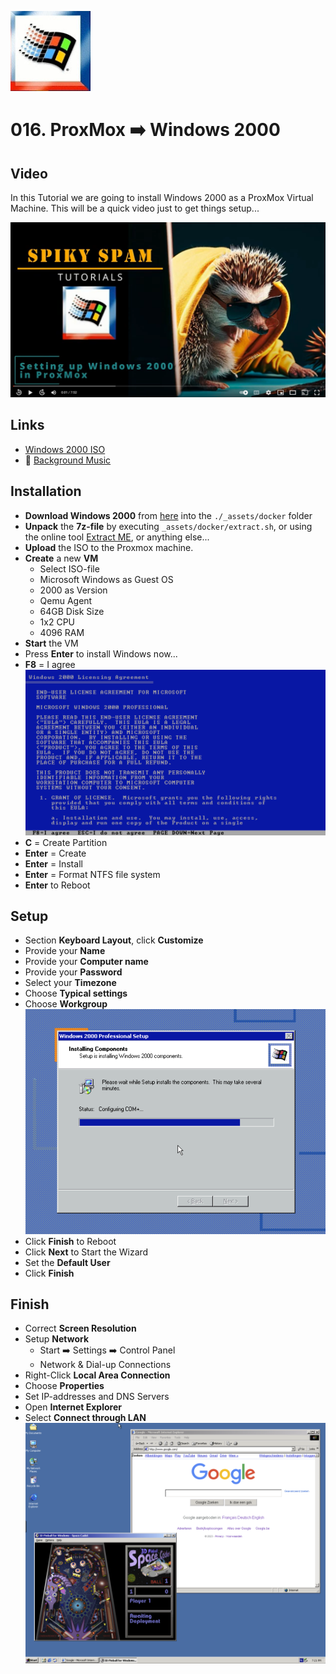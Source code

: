 ![Windows 2000](_assets/images/win2000.png)
# 016. ProxMox ➡️ Windows 2000

## Video

In this Tutorial we are going to install Windows 2000 as a ProxMox Virtual Machine.
This will be a quick video just to get things setup...

[![Video](_assets/images/win2000-video.png)](https://youtu.be/-0vXqMQUN8w)

## Links

- [Windows 2000 ISO](https://winworldpc.com/product/windows-nt-2000/final)
- 🎺 [Background Music](https://freesound.org/people/Migfus20/sounds/683262/)

## Installation

- **Download Windows 2000** from [here](https://winworldpc.com/download/4137770d-e828-11e7-a562-fa163e9022f0/from/c3ae6ee2-8099-713d-3411-c3a6e280947e) into the `./_assets/docker` folder
- **Unpack** the **7z-file** by executing `_assets/docker/extract.sh`, or using the online tool [Extract ME](https://extract.me/), or anything else... 
- **Upload** the ISO to the Proxmox machine.
- **Create** a new **VM** 
  - Select ISO-file
  - Microsoft Windows as Guest OS
  - 2000 as Version
  - Qemu Agent
  - 64GB Disk Size
  - 1x2 CPU
  - 4096 RAM
- **Start** the VM
- Press **Enter** to install Windows now...
- **F8** = I agree
  ![Win2000 Install 01](_assets/images/win2000-install-01.png)
- **C** = Create Partition
- **Enter** = Create
- **Enter** = Install
- **Enter** = Format NTFS file system
- **Enter** to Reboot

## Setup

- Section **Keyboard Layout**, click **Customize**
- Provide your **Name**
- Provide your **Computer name**
- Provide your **Password**
- Select your **Timezone**
- Choose **Typical settings**
- Choose **Workgroup**
  ![Win2000 Install 02](_assets/images/win2000-install-02.png)
- Click **Finish** to Reboot
- Click **Next** to Start the Wizard
- Set the **Default User**
- Click **Finish**

## Finish

- Correct **Screen Resolution**
- Setup **Network**
  - Start ➡️ Settings ➡️ Control Panel
  - Network & Dial-up Connections
- Right-Click **Local Area Connection**
- Choose **Properties**
- Set IP-addresses and DNS Servers
- Open **Internet Explorer**
- Select **Connect through LAN**
  ![Win2000 Install 03](_assets/images/win2000-install-03.png)
